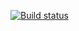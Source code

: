 [![Build status](https://ci.appveyor.com/api/projects/status/psql1mm0qg6mj1vh/branch/main?svg=true)](https://ci.appveyor.com/project/katerina331/test/branch/main)